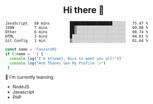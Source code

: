 <h1  align='center'> Hi there 👋 </h1>

<p align='center'> </p>

<!--START_SECTION:waka-->
```text
JavaScript   58 mins         ███████████████████░░░░░░   75.47 % 
JSON         7 mins          ██▒░░░░░░░░░░░░░░░░░░░░░░   09.88 % 
Other        6 mins          ██▒░░░░░░░░░░░░░░░░░░░░░░   08.74 % 
HTML         3 mins          █░░░░░░░░░░░░░░░░░░░░░░░░   04.01 % 
Git Config   1 min           ▒░░░░░░░░░░░░░░░░░░░░░░░░   01.64 % 
```
<!--END_SECTION:waka-->

```javascript
const name = 'Fauzaro01'
if (!name = '') {
  console.log("I'm ${name}, Nice to meet you all!"))
  console.log("And Thanks See My Profile :)")
 }
```

:page_with_curl: I'm currently learning:
- NodeJS
- Javascript
- PHP

